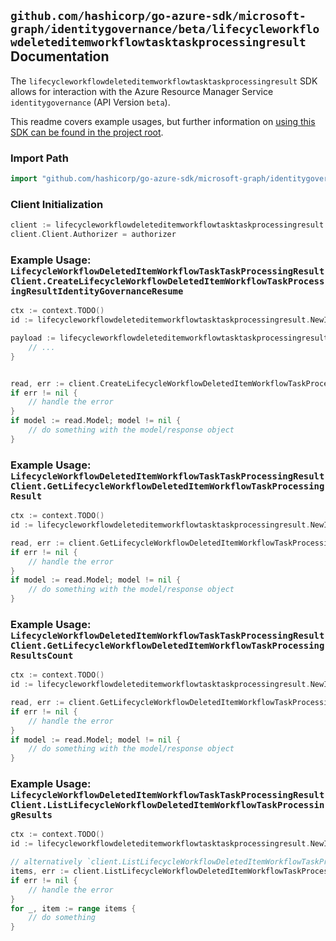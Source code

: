 
## `github.com/hashicorp/go-azure-sdk/microsoft-graph/identitygovernance/beta/lifecycleworkflowdeleteditemworkflowtasktaskprocessingresult` Documentation

The `lifecycleworkflowdeleteditemworkflowtasktaskprocessingresult` SDK allows for interaction with the Azure Resource Manager Service `identitygovernance` (API Version `beta`).

This readme covers example usages, but further information on [using this SDK can be found in the project root](https://github.com/hashicorp/go-azure-sdk/tree/main/docs).

### Import Path

```go
import "github.com/hashicorp/go-azure-sdk/microsoft-graph/identitygovernance/beta/lifecycleworkflowdeleteditemworkflowtasktaskprocessingresult"
```


### Client Initialization

```go
client := lifecycleworkflowdeleteditemworkflowtasktaskprocessingresult.NewLifecycleWorkflowDeletedItemWorkflowTaskTaskProcessingResultClientWithBaseURI("https://management.azure.com")
client.Client.Authorizer = authorizer
```


### Example Usage: `LifecycleWorkflowDeletedItemWorkflowTaskTaskProcessingResultClient.CreateLifecycleWorkflowDeletedItemWorkflowTaskProcessingResultIdentityGovernanceResume`

```go
ctx := context.TODO()
id := lifecycleworkflowdeleteditemworkflowtasktaskprocessingresult.NewIdentityGovernanceLifecycleWorkflowDeletedItemWorkflowIdTaskIdTaskProcessingResultID("workflowIdValue", "taskIdValue", "taskProcessingResultIdValue")

payload := lifecycleworkflowdeleteditemworkflowtasktaskprocessingresult.CreateLifecycleWorkflowDeletedItemWorkflowTaskProcessingResultIdentityGovernanceResumeRequest{
	// ...
}


read, err := client.CreateLifecycleWorkflowDeletedItemWorkflowTaskProcessingResultIdentityGovernanceResume(ctx, id, payload)
if err != nil {
	// handle the error
}
if model := read.Model; model != nil {
	// do something with the model/response object
}
```


### Example Usage: `LifecycleWorkflowDeletedItemWorkflowTaskTaskProcessingResultClient.GetLifecycleWorkflowDeletedItemWorkflowTaskProcessingResult`

```go
ctx := context.TODO()
id := lifecycleworkflowdeleteditemworkflowtasktaskprocessingresult.NewIdentityGovernanceLifecycleWorkflowDeletedItemWorkflowIdTaskIdTaskProcessingResultID("workflowIdValue", "taskIdValue", "taskProcessingResultIdValue")

read, err := client.GetLifecycleWorkflowDeletedItemWorkflowTaskProcessingResult(ctx, id, lifecycleworkflowdeleteditemworkflowtasktaskprocessingresult.DefaultGetLifecycleWorkflowDeletedItemWorkflowTaskProcessingResultOperationOptions())
if err != nil {
	// handle the error
}
if model := read.Model; model != nil {
	// do something with the model/response object
}
```


### Example Usage: `LifecycleWorkflowDeletedItemWorkflowTaskTaskProcessingResultClient.GetLifecycleWorkflowDeletedItemWorkflowTaskProcessingResultsCount`

```go
ctx := context.TODO()
id := lifecycleworkflowdeleteditemworkflowtasktaskprocessingresult.NewIdentityGovernanceLifecycleWorkflowDeletedItemWorkflowIdTaskID("workflowIdValue", "taskIdValue")

read, err := client.GetLifecycleWorkflowDeletedItemWorkflowTaskProcessingResultsCount(ctx, id, lifecycleworkflowdeleteditemworkflowtasktaskprocessingresult.DefaultGetLifecycleWorkflowDeletedItemWorkflowTaskProcessingResultsCountOperationOptions())
if err != nil {
	// handle the error
}
if model := read.Model; model != nil {
	// do something with the model/response object
}
```


### Example Usage: `LifecycleWorkflowDeletedItemWorkflowTaskTaskProcessingResultClient.ListLifecycleWorkflowDeletedItemWorkflowTaskProcessingResults`

```go
ctx := context.TODO()
id := lifecycleworkflowdeleteditemworkflowtasktaskprocessingresult.NewIdentityGovernanceLifecycleWorkflowDeletedItemWorkflowIdTaskID("workflowIdValue", "taskIdValue")

// alternatively `client.ListLifecycleWorkflowDeletedItemWorkflowTaskProcessingResults(ctx, id, lifecycleworkflowdeleteditemworkflowtasktaskprocessingresult.DefaultListLifecycleWorkflowDeletedItemWorkflowTaskProcessingResultsOperationOptions())` can be used to do batched pagination
items, err := client.ListLifecycleWorkflowDeletedItemWorkflowTaskProcessingResultsComplete(ctx, id, lifecycleworkflowdeleteditemworkflowtasktaskprocessingresult.DefaultListLifecycleWorkflowDeletedItemWorkflowTaskProcessingResultsOperationOptions())
if err != nil {
	// handle the error
}
for _, item := range items {
	// do something
}
```
